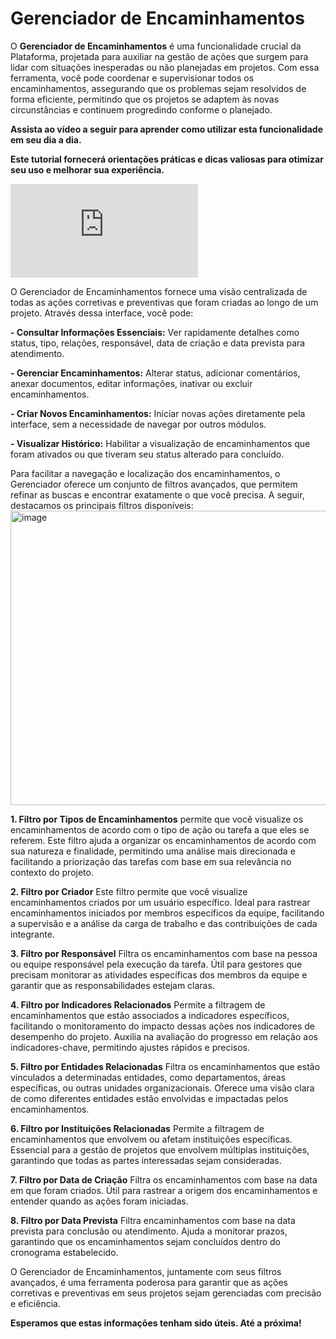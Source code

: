 # Gerenciador de Encaminhamentos

O **Gerenciador de Encaminhamentos** é uma funcionalidade crucial da Plataforma, projetada para auxiliar na gestão de ações que surgem para lidar com situações inesperadas ou não planejadas em projetos. Com essa ferramenta, você pode coordenar e supervisionar todos os encaminhamentos, assegurando que os problemas sejam resolvidos de forma eficiente, permitindo que os projetos se adaptem às novas circunstâncias e continuem progredindo conforme o planejado.

**Assista ao vídeo a seguir para aprender como utilizar esta funcionalidade em seu dia a dia.** 

**Este tutorial fornecerá orientações práticas e dicas valiosas para otimizar seu uso e melhorar sua experiência.**

<div class="video-container">
  <iframe
    src="https://player.vimeo.com/video/1121518838"
    title="Tutoria Vimeo"
    frameborder="0"
    allow="autoplay; fullscreen; picture-in-picture"
    allowfullscreen>
  </iframe>
</div>

O Gerenciador de Encaminhamentos fornece uma visão centralizada de todas as ações corretivas e preventivas que foram criadas ao longo de um projeto. Através dessa interface, você pode:

**- Consultar Informações Essenciais:** Ver rapidamente detalhes como status, tipo, relações, responsável, data de criação e data prevista para atendimento.

**- Gerenciar Encaminhamentos:** Alterar status, adicionar comentários, anexar documentos, editar informações, inativar ou excluir encaminhamentos.

**- Criar Novos Encaminhamentos:** Iniciar novas ações diretamente pela interface, sem a necessidade de navegar por outros módulos.

**- Visualizar Histórico:** Habilitar a visualização de encaminhamentos que foram ativados ou que tiveram seu status alterado para concluído.

Para facilitar a navegação e localização dos encaminhamentos, o Gerenciador oferece um conjunto de filtros avançados, que permitem refinar as buscas e encontrar exatamente o que você precisa. A seguir, destacamos os principais filtros disponíveis:
<img width="1904" height="471" alt="image" src="https://github.com/user-attachments/assets/fa75f26b-7468-4c06-9c8a-79505d4d898c" />

**1. Filtro por Tipos de Encaminhamentos**
permite que você visualize os encaminhamentos de acordo com o tipo de ação ou tarefa a que eles se referem. Este filtro ajuda a organizar os encaminhamentos de acordo com sua natureza e finalidade, permitindo uma análise mais direcionada e facilitando a priorização das tarefas com base em sua relevância no contexto do projeto.

**2. Filtro por Criador**
Este filtro permite que você visualize encaminhamentos criados por um usuário específico. Ideal para rastrear encaminhamentos iniciados por membros específicos da equipe, facilitando a supervisão e a análise da carga de trabalho e das contribuições de cada integrante.

**3. Filtro por Responsável**
Filtra os encaminhamentos com base na pessoa ou equipe responsável pela execução da tarefa. Útil para gestores que precisam monitorar as atividades específicas dos membros da equipe e garantir que as responsabilidades estejam claras.

**4. Filtro por Indicadores Relacionados**
Permite a filtragem de encaminhamentos que estão associados a indicadores específicos, facilitando o monitoramento do impacto dessas ações nos indicadores de desempenho do projeto. Auxilia na avaliação do progresso em relação aos indicadores-chave, permitindo ajustes rápidos e precisos.

**5. Filtro por Entidades Relacionadas**
Filtra os encaminhamentos que estão vinculados a determinadas entidades, como departamentos, áreas específicas, ou outras unidades organizacionais. Oferece uma visão clara de como diferentes entidades estão envolvidas e impactadas pelos encaminhamentos.

**6. Filtro por Instituições Relacionadas**
Permite a filtragem de encaminhamentos que envolvem ou afetam instituições específicas. Essencial para a gestão de projetos que envolvem múltiplas instituições, garantindo que todas as partes interessadas sejam consideradas.

**7. Filtro por Data de Criação**
Filtra os encaminhamentos com base na data em que foram criados. Útil para rastrear a origem dos encaminhamentos e entender quando as ações foram iniciadas.

**8. Filtro por Data Prevista**
Filtra encaminhamentos com base na data prevista para conclusão ou atendimento. Ajuda a monitorar prazos, garantindo que os encaminhamentos sejam concluídos dentro do cronograma estabelecido.

 
O Gerenciador de Encaminhamentos, juntamente com seus filtros avançados, é uma ferramenta poderosa para garantir que as ações corretivas e preventivas em seus projetos sejam gerenciadas com precisão e eficiência. 

 
**Esperamos que estas informações tenham sido úteis. Até a próxima!**
